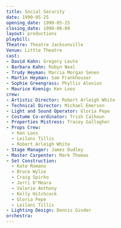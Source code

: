 ```yaml
---
title: Social Security
date: 1990-05-25
opening_date: 1990-05-25
closing_date: 1990-06-09
layout: productions
playbill:
Theatre: Theatre Jacksonville
Venue: Little Theatre
cast:
- David Kahn: Gregory Leute
- Barbara Kahn: Robyn Neal
- Trudy Heyman: Marcia Morgan Senen
- Martin Heyman: Sam Frankhouser
- Sophie Greengrass: Phyllis Alexion
- Maurice Koenig: Ken Loos
crew:
- Artistic Director: Robert Arleigh White
- Technical Director: Michael Emerson
- Light and Sound Operator: Gloria Pepe
- Costume Co-ordinator: Trish Calhoun
- Properties Mistress: Tracey Gallagher
- Props Crew:
  - Ken Loos
  - Leilani Tillis
  - Robert Arleigh White
- Stage Manager: James Dudley
- Master Carpenter: Mark Thomas
- Set Construction:
  - Kate Romano
  - Bruce Wylie
  - Craig Spirko
  - Jerri O'Meara
  - Valerie Anthony
  - Kelly Hitchcock
  - Gloria Pepe
  - Leilani Tillis
- Lighting Design: Dennis Ginder
orchestra:
---
```

